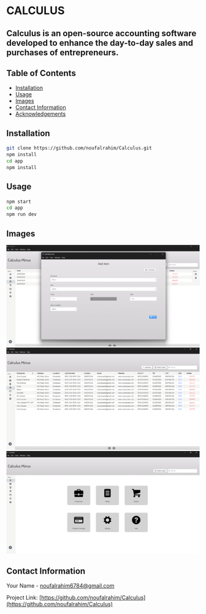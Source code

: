 # CALCULUS
## Calculus is an open-source accounting software developed to enhance the day-to-day sales and purchases of entrepreneurs. 
## Table of Contents

- [Installation](#Installation)
- [Usage](#Usage)
- [Images](#Images)
- [Contact Information](#contact-information)
- [Acknowledgements](#acknowledgements)

## Installation
   ```sh
   git clone https://github.com/noufalrahim/Calculus.git
   npm install
   cd app
   npm install
```
## Usage
  ```sh
  npm start
  cd app
  npm run dev
  ```

## Images
![Image](/screenshots/ss1.png)
![Image](/screenshots/ss2.png)
![Image](/screenshots/ss3.png)

## Contact Information

Your Name - [noufalrahim6784@gmail.com](noufalrahim6784@gmail.com)

Project Link: [https://github.com/noufalrahim/Calculus](https://github.com/noufalrahim/Calculus)



